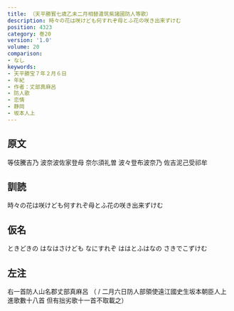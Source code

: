 ```yaml
---
title: （天平勝寳七歳乙未二月相替遣筑紫諸國防人等歌）
description: 時々の花は咲けども何すれぞ母とふ花の咲き出来ずけむ
position: 4323
category: 巻20
version: '1.0'
volume: 20
comparison:
- なし
keywords:
- 天平勝宝７年２月６日
- 年紀
- 作者：丈部真麻呂
- 防人歌
- 恋情
- 静岡
- 坂本人上
---
```


## 原文

等伎騰吉乃 波奈波佐家登母 奈尓須礼曽 波々登布波奈乃 佐吉泥己受祁牟

## 訓読

時々の花は咲けども何すれぞ母とふ花の咲き出来ずけむ

## 仮名

ときどきの はなはさけども なにすれぞ ははとふはなの さきでこずけむ

## 左注

右一首防人山名郡丈部真麻呂 （ / 二月六日防人部領使遠江國史生坂本朝臣人上進歌數十八首 但有拙劣歌十一首不取載之）
